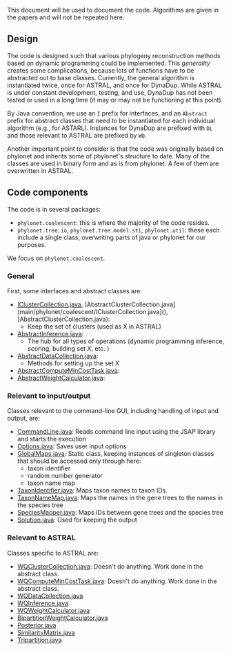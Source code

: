 This document will be used to document the code. Algorithms are given in the papers and will not be repeated here. 

## Design

The code is designed such that various phylogeny reconstruction methods
based on dynamic programming could be implemented. 
This *generality* creates some complications, because lots of functions
have to be abstracted out to base classes. 
Currently, the general algorithm is instantiated twice, 
once for ASTRAL, and once for DynaDup. 
While ASTRAL is under constant development, testing, and use, 
DynaDup has not been tested or used in a long time (it may or may not
be functioning at this point). 

By Java convention, we use an `I` prefix for interfaces, 
and an `Abstract` prefix for abstract classes that need to
be instantiated for each individual algorithm (e.g., for ASTARL). 
Instances for DynaDup are prefixed with `DL` and those relevant
to ASTRAL are prefixed by `WQ`. 

Another important point to consider is that the code was originally
based on phylonet and inherits some of phylonet's structure to date.
Many of the classes are used in binary form and as is from phylonet. 
A few of them are overwritten in ASTRAL. 

## Code components

The code is in several packages:

* `phylonet.coalescent`: this is where the majority of the code resides. 
* `phylonet.tree.io`, `phylonet.tree.model.sti`, `phylonet.util`: these each include a single class, overwriting parts of java or phylonet for our purposes. 

We focus on `phylonet.coalescent`. 

### General
First, some interfaces and abstract classes are:

* [IClusterCollection.java](), [AbstractClusterCollection.java](main/phylonet/coalescent/IClusterCollection.java](), [AbstractClusterCollection.java):
	* Keep the set of clusters (used as X in ASTRAL)
* [AbstractInference.java](main/phylonet/coalescent/AbstractInference.java):
	* The hub for all types of operations (dynamic programming inference, scoring, building set X, etc. ) 
* [AbstractDataCollection.java](main/phylonet/coalescent/AbstractDataCollection.java):
	* Methods for setting up the set X 
* [AbstractComputeMinCostTask.java](main/phylonet/coalescent/AbstractComputeMinCostTask.java):
* [AbstractWeightCalculator.java](main/phylonet/coalescent/AbstractWeightCalculator.java):

### Relevant to input/output

Classes relevant to the command-line GUI, including handling of input and output, are:

* [CommandLine.java](main/phylonet/coalescent/CommandLine.java): Reads command line input using the JSAP library and starts the execution
* [Options.java](main/phylonet/coalescent/Options.java): Saves user input options 
* [GlobalMaps.java](main/phylonet/coalescent/GlobalMaps.java): Static class, keeping instances of singleton classes that should be accessed only through here:
	* taxon identifier
	* random number generator
	* taxon name map 	
* [TaxonIdentifier.java](main/phylonet/coalescent/TaxonIdentifier.java):
 Maps taxon names to taxon IDs.  
* [TaxonNameMap.java](main/phylonet/coalescent/TaxonNameMap.java):
Maps the names in the gene trees to the names in the species tree 
* [SpeciesMapper.java](main/phylonet/coalescent/SpeciesMapper.java): Maps IDs between gene trees and the species tree
* [Solution.java](main/phylonet/coalescent/Solution.java): Used for keeping the output


### Relevant to ASTRAL

Classes specific to ASTRAL are:

* [WQClusterCollection.java](main/phylonet/coalescent/WQClusterCollection.java): Doesn't do anything. Work done in the abstract class. 
* [WQComputeMinCostTask.java](main/phylonet/coalescent/WQComputeMinCostTask.java): Doesn't do anything. Work done in the abstract class.
* [WQDataCollection.java](main/phylonet/coalescent/WQDataCollection.java)
* [WQInference.java](main/phylonet/coalescent/WQInference.java)
* [WQWeightCalculator.java](main/phylonet/coalescent/WQWeightCalculator.java)
* [BipartitionWeightCalculator.java](main/phylonet/coalescent/BipartitionWeightCalculator.java)
* [Posterior.java](main/phylonet/coalescent/Posterior.java)
* [SimilarityMatrix.java](main/phylonet/coalescent/SimilarityMatrix.java)
* [Tripartition.java](main/phylonet/coalescent/Tripartition.java)







